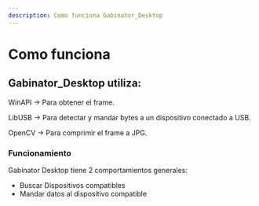 ```yaml
---
description: Como funciona Gabinator_Desktop
---
```


# Como funciona

## Gabinator\_Desktop utiliza:

WinAPI -> Para obtener el frame.

LibUSB -> Para detectar y mandar bytes a un dispositivo conectado a USB.

OpenCV -> Para comprimir el frame a JPG.



### Funcionamiento

Gabinator Desktop tiene 2 comportamientos generales:

* Buscar Dispositivos compatibles
* Mandar datos al dispositivo compatible
